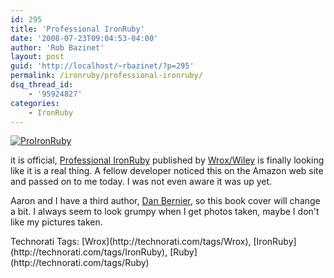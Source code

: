 ```yaml
---
id: 295
title: 'Professional IronRuby'
date: '2008-07-23T09:04:53-04:00'
author: 'Rob Bazinet'
layout: post
guid: 'http://localhost/~rbazinet/?p=295'
permalink: /ironruby/professional-ironruby/
dsq_thread_id:
    - '95924827'
categories:
    - IronRuby
---
```


[![ProIronRuby](http://accidentaltechnologist.com/files/media/image/WindowsLiveWriter/ProfessionalIronRuby_6D29/ProIronRuby_thumb.jpg)](http://accidentaltechnologist.com/files/media/image/WindowsLiveWriter/ProfessionalIronRuby_6D29/ProIronRuby_2.jpg)

it is official, [Professional IronRuby](http://www.amazon.com/Professional-IronRuby-Aaron-Junod/dp/0470377089) published by [Wrox/Wiley](http://www.wrox.com/WileyCDA/) is finally looking like it is a real thing. A fellow developer noticed this on the Amazon web site and passed on to me today. I was not even aware it was up yet.

Aaron and I have a third author, [Dan Bernier](http://invisibleblocks.wordpress.com/), so this book cover will change a bit. I always seem to look grumpy when I get photos taken, maybe I don't like my pictures taken.

<div class="wlWriterSmartContent" id="scid:0767317B-992E-4b12-91E0-4F059A8CECA8:6c608245-e2fb-4160-b646-d09c612642da" style="padding-right: 0px; display: inline; padding-left: 0px; padding-bottom: 0px; margin: 0px; padding-top: 0px">Technorati Tags: [Wrox](http://technorati.com/tags/Wrox), [IronRuby](http://technorati.com/tags/IronRuby), [Ruby](http://technorati.com/tags/Ruby)</div>